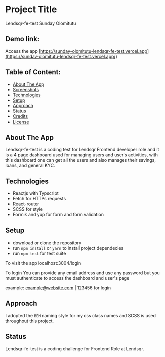 # Project Title

Lendsqr-fe-test
Sunday Olomitutu

## Demo link:

Access the app [https://sunday-olomitutu-lendsqr-fe-test.vercel.app](https://sunday-olomitutu-lendsqr-fe-test.vercel.app/)

## Table of Content:

- [About The App](#about-the-app)
- [Screenshots](#screenshots)
- [Technologies](#technologies)
- [Setup](#setup)
- [Approach](#approach)
- [Status](#status)
- [Credits](#credits)
- [License](#license)

## About The App

Lendsqr-fe-test is a coding test for Lendsqr Frontend developer role and it is a 4 page dashboard used for managing users and user's activities, with this dashboard one can get all the users and also manages their savings, loans, and general KYC.

## Technologies

- Reactjs with Typscript
- Fetch for HTTPs requests
- React-router
- SCSS for style
- Formik and yup for form and form validation

## Setup

- download or clone the repository
- run `npm install` or `yarn` to install project dependecies
- run `npm test` for test suite

To visit the app
localhost:3004/login

To login
You can provide any email address and use any password but you must authenticate to access the dashboard and user's page

example: example@website.com | 123456 for login

## Approach

I adopted the `BEM` naming style for my css class names and SCSS is used throughout this project.

## Status

Lendsqr-fe-test is a coding challenge for Frontend Role at Lendsqr.
